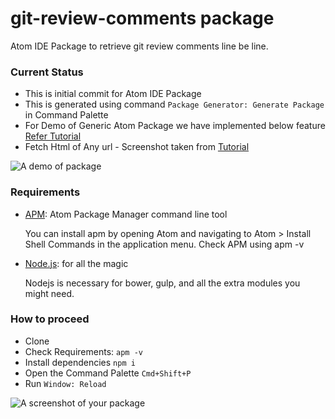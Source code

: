 # git-review-comments package

Atom IDE Package to retrieve git review comments line be line.

### Current Status
*   This is initial commit for Atom IDE Package
*   This is generated using command ```Package Generator:
Generate Package``` in Command Palette
*   For Demo of Generic Atom Package we have implemented
below feature [Refer Tutorial](https://github.com/blog/2231-building-your-first-atom-plugin)
*   Fetch Html of Any url - Screenshot taken from [Tutorial](https://github.com/blog/2231-building-your-first-atom-plugin)

 ![A demo of  package](https://cloud.githubusercontent.com/assets/6755555/17759384/836ea91c-64ab-11e6-8fbe-7d15fb482c6d.gif)


### Requirements
*   [APM](https://atom.io/): Atom Package Manager command  line tool

    You can install apm by opening Atom and navigating to Atom > Install Shell Commands in the application menu.
    Check APM using apm -v

*   [Node.js](http://nodejs.org): for all the magic

    Nodejs is necessary for bower, gulp, and all the extra modules you might need.

### How to proceed
*   Clone
*   Check Requirements: ```apm -v```
*   Install dependencies ```npm i```
*   Open the Command Palette ```Cmd+Shift+P```
*   Run ```Window: Reload```

![A screenshot of your package](https://f.cloud.github.com/assets/69169/2290250/c35d867a-a017-11e3-86be-cd7c5bf3ff9b.gif)
